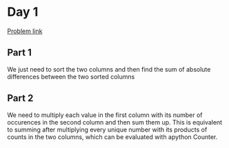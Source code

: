# Day 1

[Problem link](https://adventofcode.com/2024/day/1)

## Part 1

We just need to sort the two columns and then find the sum of absolute differences between the two sorted columns

## Part 2

We need to multiply each value in the first column with its number of occurences in the second column and then sum them up. This is equivalent to summing after multiplying every unique number with its products of counts in the two columns, which can be evaluated with apython Counter.

